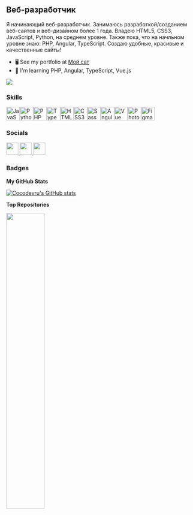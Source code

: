 Веб-разработчик
---------------

Я начинающий веб-разработчик. Занимаюсь разработкой/созданием веб-сайтов и веб-дизайном более 1 года. Владею HTML5, CSS3, JavaScript, Python, на среднем уровне. Также пока, что на начльном уровне знаю: PHP, Angular, TypeScript. Создаю удобные, красивые и качественные сайты!

* 🖥️ See my portfolio at [Мой сат](http://cocodev.ru/)
* 🧠 I'm learning PHP, Angular, TypeScript, Vue.js

<a href="https://www.github.com/Cocodevru" target="_blank" rel="noreferrer"><img
src="https://img.shields.io/github/followers/Cocodevru?logo=github&style=for-the-badge&color=3382ed&labelColor=1c1917" /></a>
### Skills

<p align="left"> <a href="https://developer.mozilla.org/en-US/docs/Web/JavaScript" target="_blank" rel="noreferrer"><img src="https://raw.githubusercontent.com/danielcranney/readme-generator/main/public/icons/skills/javascript-colored.svg" width="36" height="36" alt="JavaScript" /></a><a href="https://www.python.org/" target="_blank" rel="noreferrer"><img src="https://raw.githubusercontent.com/danielcranney/readme-generator/main/public/icons/skills/python-colored.svg" width="36" height="36" alt="Python" /></a><a href="https://www.php.net/" target="_blank" rel="noreferrer"><img src="https://raw.githubusercontent.com/danielcranney/readme-generator/main/public/icons/skills/php-colored.svg" width="36" height="36" alt="PHP" /></a><a href="https://www.typescriptlang.org/" target="_blank" rel="noreferrer"><img src="https://raw.githubusercontent.com/danielcranney/readme-generator/main/public/icons/skills/typescript-colored.svg" width="36" height="36" alt="TypeScript" /></a><a href="https://developer.mozilla.org/en-US/docs/Glossary/HTML5" target="_blank" rel="noreferrer"><img src="https://raw.githubusercontent.com/danielcranney/readme-generator/main/public/icons/skills/html5-colored.svg" width="36" height="36" alt="HTML5" /></a><a href="https://www.w3.org/TR/CSS/#css" target="_blank" rel="noreferrer"><img src="https://raw.githubusercontent.com/danielcranney/readme-generator/main/public/icons/skills/css3-colored.svg" width="36" height="36" alt="CSS3" /></a><a href="https://sass-lang.com/" target="_blank" rel="noreferrer"><img src="https://raw.githubusercontent.com/danielcranney/readme-generator/main/public/icons/skills/sass-colored.svg" width="36" height="36" alt="Sass" /></a><a href="https://angular.io/" target="_blank" rel="noreferrer"><img src="https://raw.githubusercontent.com/danielcranney/readme-generator/main/public/icons/skills/angularjs-colored.svg" width="36" height="36" alt="Angular" /></a><a href="https://vuejs.org/" target="_blank" rel="noreferrer"><img src="https://raw.githubusercontent.com/danielcranney/readme-generator/main/public/icons/skills/vuejs-colored.svg" width="36" height="36" alt="Vue" /></a><a href="https://www.adobe.com/uk/products/photoshop.html" target="_blank" rel="noreferrer"><img src="https://raw.githubusercontent.com/danielcranney/readme-generator/main/public/icons/skills/photoshop-colored.svg" width="36" height="36" alt="Photoshop" /></a><a href="https://www.figma.com/" target="_blank" rel="noreferrer"><img src="https://raw.githubusercontent.com/danielcranney/readme-generator/main/public/icons/skills/figma-colored.svg" width="36" height="36" alt="Figma" /></a> </p>

### Socials 

<p align="left"> <a href="https://discord.com/users/cocodevru" target="_blank" rel="noreferrer"> <picture> <source media="(prefers-color-scheme: dark)" srcset="undefined" /> <source media="(prefers-color-scheme: light)" srcset="https://raw.githubusercontent.com/danielcranney/readme-generator/main/public/icons/socials/discord.svg" /> <img src="https://raw.githubusercontent.com/danielcranney/readme-generator/main/public/icons/socials/discord.svg" width="32" height="32" /> </picture> </a> <a href="https://www.github.com/Cocodevru" target="_blank" rel="noreferrer"> <picture> <source media="(prefers-color-scheme: dark)" srcset="https://raw.githubusercontent.com/danielcranney/readme-generator/main/public/icons/socials/github-dark.svg" /> <source media="(prefers-color-scheme: light)" srcset="https://raw.githubusercontent.com/danielcranney/readme-generator/main/public/icons/socials/github.svg" /> <img src="https://raw.githubusercontent.com/danielcranney/readme-generator/main/public/icons/socials/github.svg" width="32" height="32" /> </picture> </a> <a href="https://t.me/cocodevru" target="_blank" rel="noreferrer"> <picture> <source media="(prefers-color-scheme: dark)" srcset="undefined" /> <source media="(prefers-color-scheme: light)" srcset="https://raw.githubusercontent.com/danielcranney/readme-generator/main/public/icons/socials/rss.svg" /> <img src="https://stihi.ru/pics/2022/08/06/5126.jpg" width="32" height="32" /> </picture> </a></p>

### Badges

<b>My GitHub Stats</b>

<a href="http://www.github.com/Cocodevru"><img src="https://github-readme-stats.vercel.app/api?username=Cocodevru&show_icons=true&hide=&count_private=true&title_color=facc15&text_color=ffffff&icon_color=3382ed&bg_color=1c1917&hide_border=true&show_icons=true" alt="Cocodevru's GitHub stats" /></a>

<b>Top Repositories</b>

<div width="100%" align="center"><a href="https://github.com/Cocodevru/burgers" align="left"><img align="left" width="45%" src="https://github-readme-stats.vercel.app/api/pin/?username=Cocodevru&repo=burgers&title_color=facc15&text_color=ffffff&icon_color=3382ed&bg_color=1c1917&hide_border=true&locale=en" /></a></div><br /><br /><br /><br /><br /><br /><br />
